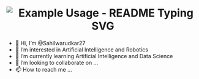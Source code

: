 <h1 align="center">
  <img src="https://readme-typing-svg.demolab.com/?lines=Hi+There%F0%9F%91%8B%F0%9F%8F%BB...!+;I'm+Sahil+Warudkar&font=Aloja%20Code&center=true&weight=700&height=50&duration=3000&pause=5&color=148F77" alt="Example Usage - README Typing SVG">
</h1>

- 👋 Hi, I’m @Sahilwarudkar27
- 👀 I’m interested in Artificial Intelligence and Robotics 
- 🌱 I’m currently learning Artificial Intelligence and Data Science 
- 💞️ I’m looking to collaborate on ...
- 📫 How to reach me ...

<!---
Sahilwarudkar27/Sahilwarudkar27 is a ✨ special ✨ repository because its `README.md` (this file) appears on your GitHub profile.
You can click the Preview link to take a look at your changes.
--->
